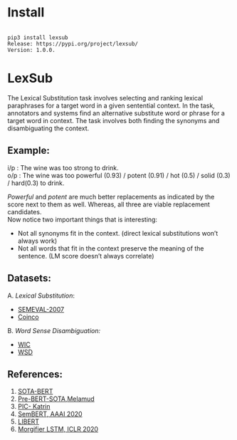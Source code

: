 # Install
<pre><code> 
pip3 install lexsub
Release: https://pypi.org/project/lexsub/
Version: 1.0.0.  
</pre></code>
# LexSub
The Lexical Substitution task involves selecting and ranking lexical paraphrases for a target word in a given sentential context. In the task, annotators and systems find an alternative substitute word or phrase for a target word in context.
The task involves both finding the synonyms and disambiguating the context.

## Example: 
i/p  :  The wine was too strong to drink. \
o/p :  The wine was too powerful (0.93) / potent (0.91) / hot (0.5) / solid (0.3) / hard(0.3) to drink.

*Powerful* and *potent* are much better replacements as indicated by the score next to them as well. Whereas, all three are viable replacement candidates. \
Now notice two important things that is interesting: 
* Not all synonyms fit in the context.  (direct lexical substitutions won’t always work)
* Not all words that fit in the context preserve the meaning of the sentence. (LM score doesn’t always correlate)  

## Datasets: 
A. *Lexical Substitution*:
* [SEMEVAL-2007](http://www.dianamccarthy.co.uk/task10index.html)
* [Coinco](https://www.ims.uni-stuttgart.de/en/research/resources/corpora/coinco/)

B. *Word Sense Disambiguation:*
* [WIC](https://pilehvar.github.io/wic/)
* [WSD](http://lcl.uniroma1.it/wsdeval/home)
## References: 
1. [SOTA-BERT](https://www.aclweb.org/anthology/P19-1328.pdf)
2. [Pre-BERT-SOTA,Melamud](https://www.aclweb.org/anthology/N16-1131.pdf) 
3. [PIC- Katrin](https://u.cs.biu.ac.il/~melamuo/publications/melamud_vsm15.pdf)
4. [SemBERT, AAAI 2020](https://arxiv.org/pdf/1909.02209.pdf)
5. [LIBERT](https://arxiv.org/pdf/1909.02339.pdf) 
6. [Morgifier LSTM, ICLR 2020](https://arxiv.org/pdf/1909.01792.pdf)
